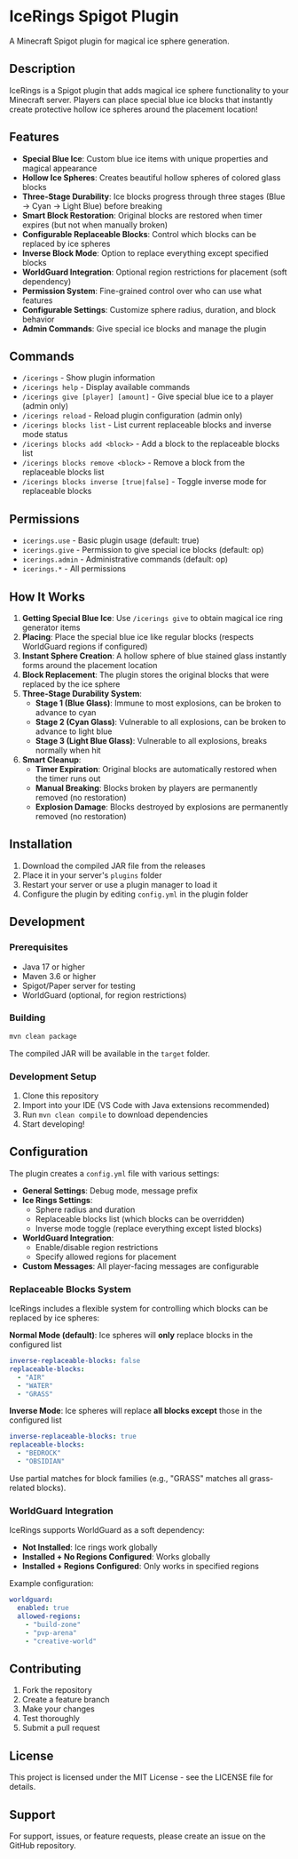 # IceRings Spigot Plugin

A Minecraft Spigot plugin for magical ice sphere generation.

## Description

IceRings is a Spigot plugin that adds magical ice sphere functionality to your Minecraft server. Players can place special blue ice blocks that instantly create protective hollow ice spheres around the placement location!

## Features

- **Special Blue Ice**: Custom blue ice items with unique properties and magical appearance
- **Hollow Ice Spheres**: Creates beautiful hollow spheres of colored glass blocks
- **Three-Stage Durability**: Ice blocks progress through three stages (Blue → Cyan → Light Blue) before breaking
- **Smart Block Restoration**: Original blocks are restored when timer expires (but not when manually broken)
- **Configurable Replaceable Blocks**: Control which blocks can be replaced by ice spheres
- **Inverse Block Mode**: Option to replace everything except specified blocks
- **WorldGuard Integration**: Optional region restrictions for placement (soft dependency)
- **Permission System**: Fine-grained control over who can use what features
- **Configurable Settings**: Customize sphere radius, duration, and block behavior
- **Admin Commands**: Give special ice blocks and manage the plugin

## Commands

- `/icerings` - Show plugin information
- `/icerings help` - Display available commands
- `/icerings give [player] [amount]` - Give special blue ice to a player (admin only)
- `/icerings reload` - Reload plugin configuration (admin only)
- `/icerings blocks list` - List current replaceable blocks and inverse mode status
- `/icerings blocks add <block>` - Add a block to the replaceable blocks list
- `/icerings blocks remove <block>` - Remove a block from the replaceable blocks list
- `/icerings blocks inverse [true|false]` - Toggle inverse mode for replaceable blocks

## Permissions

- `icerings.use` - Basic plugin usage (default: true)
- `icerings.give` - Permission to give special ice blocks (default: op)
- `icerings.admin` - Administrative commands (default: op)
- `icerings.*` - All permissions

## How It Works

1. **Getting Special Blue Ice**: Use `/icerings give` to obtain magical ice ring generator items
2. **Placing**: Place the special blue ice like regular blocks (respects WorldGuard regions if configured)
3. **Instant Sphere Creation**: A hollow sphere of blue stained glass instantly forms around the placement location
4. **Block Replacement**: The plugin stores the original blocks that were replaced by the ice sphere
5. **Three-Stage Durability System**: 
   - **Stage 1 (Blue Glass)**: Immune to most explosions, can be broken to advance to cyan
   - **Stage 2 (Cyan Glass)**: Vulnerable to all explosions, can be broken to advance to light blue
   - **Stage 3 (Light Blue Glass)**: Vulnerable to all explosions, breaks normally when hit
6. **Smart Cleanup**: 
   - **Timer Expiration**: Original blocks are automatically restored when the timer runs out
   - **Manual Breaking**: Blocks broken by players are permanently removed (no restoration)
   - **Explosion Damage**: Blocks destroyed by explosions are permanently removed (no restoration)

## Installation

1. Download the compiled JAR file from the releases
2. Place it in your server's `plugins` folder
3. Restart your server or use a plugin manager to load it
4. Configure the plugin by editing `config.yml` in the plugin folder

## Development

### Prerequisites

- Java 17 or higher
- Maven 3.6 or higher
- Spigot/Paper server for testing
- WorldGuard (optional, for region restrictions)

### Building

```bash
mvn clean package
```

The compiled JAR will be available in the `target` folder.

### Development Setup

1. Clone this repository
2. Import into your IDE (VS Code with Java extensions recommended)
3. Run `mvn clean compile` to download dependencies
4. Start developing!

## Configuration

The plugin creates a `config.yml` file with various settings:

- **General Settings**: Debug mode, message prefix
- **Ice Rings Settings**: 
  - Sphere radius and duration
  - Replaceable blocks list (which blocks can be overridden)
  - Inverse mode toggle (replace everything except listed blocks)
- **WorldGuard Integration**:
  - Enable/disable region restrictions
  - Specify allowed regions for placement
- **Custom Messages**: All player-facing messages are configurable

### Replaceable Blocks System

IceRings includes a flexible system for controlling which blocks can be replaced by ice spheres:

**Normal Mode (default)**: Ice spheres will **only** replace blocks in the configured list
```yaml
inverse-replaceable-blocks: false
replaceable-blocks:
  - "AIR"
  - "WATER"
  - "GRASS"
```

**Inverse Mode**: Ice spheres will replace **all blocks except** those in the configured list
```yaml
inverse-replaceable-blocks: true
replaceable-blocks:
  - "BEDROCK"
  - "OBSIDIAN"
```

Use partial matches for block families (e.g., "GRASS" matches all grass-related blocks).

### WorldGuard Integration

IceRings supports WorldGuard as a soft dependency:
- **Not Installed**: Ice rings work globally
- **Installed + No Regions Configured**: Works globally
- **Installed + Regions Configured**: Only works in specified regions

Example configuration:
```yaml
worldguard:
  enabled: true
  allowed-regions:
    - "build-zone"
    - "pvp-arena"
    - "creative-world"
```

## Contributing

1. Fork the repository
2. Create a feature branch
3. Make your changes
4. Test thoroughly
5. Submit a pull request

## License

This project is licensed under the MIT License - see the LICENSE file for details.

## Support

For support, issues, or feature requests, please create an issue on the GitHub repository.
